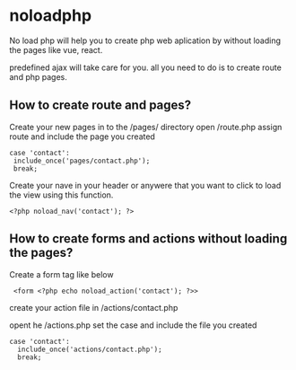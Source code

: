 # noloadphp
No load php will help you to create php web aplication by without loading the pages like vue, react.

predefined ajax will take care for you. all you need to do is to create route and php pages.

## How to create route and pages?

Create your new pages in to the /pages/ directory
open /route.php assign route and include the page you created 

```
case 'contact':
 include_once('pages/contact.php');
 break;
```

Create your nave in your header or anywere that you want to click to load the view using this function.

```
<?php noload_nav('contact'); ?>
```

## How to create forms and actions without loading the pages? 
 Create a form tag like below
 
 ```
  <form <?php echo noload_action('contact'); ?>>
 ```
 
 create your action file in /actions/contact.php
 
 opent he /actions.php set the case and include the file you created
 
 ```
 case 'contact':
   include_once('actions/contact.php');
   break;
```
 

